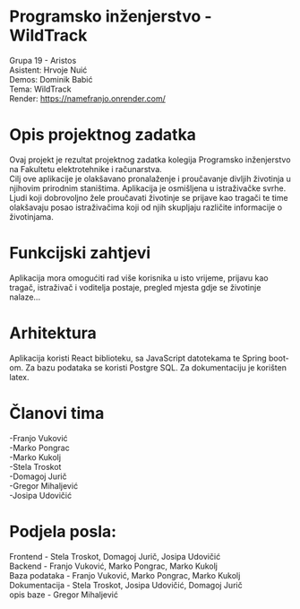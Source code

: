 # Programsko inženjerstvo - WildTrack
Grupa 19 - Aristos <br>
Asistent: Hrvoje Nuić <br>
Demos: Dominik Babić <br> 
Tema: WildTrack <br> 
Render: https://namefranjo.onrender.com/

# Opis projektnog zadatka
Ovaj projekt je rezultat projektnog zadatka kolegija Programsko inženjerstvo na Fakultetu elektrotehnike i računarstva.
<br>
Cilj ove aplikacije je olakšavano pronalaženje i proučavanje divljih životinja u njihovim prirodnim staništima. 
Aplikacija je osmišljena u istraživačke svrhe. Ljudi koji dobrovoljno žele proučavati životinje se prijave kao tragači te time olakšavaju posao istraživačima koji od njih skupljaju različite informacije o životinjama.

# Funkcijski zahtjevi 
Aplikacija mora omogućiti rad više korisnika u isto vrijeme, prijavu kao tragač, istraživač i voditelja postaje, pregled mjesta gdje se životinje nalaze...

#  Arhitektura
Aplikacija koristi React biblioteku, sa JavaScript datotekama te Spring boot-om. Za bazu podataka se koristi Postgre SQL.
Za dokumentaciju je korišten latex.
 
#  Članovi tima
-Franjo Vuković <br>
-Marko Pongrac <br>
-Marko Kukolj <br> 
-Stela Troskot <br>
-Domagoj Jurič <br> 
-Gregor Mihaljević <br>
-Josipa Udovičić 

# Podjela posla:
Frontend - Stela Troskot, Domagoj Jurič, Josipa Udovičić <br>
Backend - Franjo Vuković, Marko Pongrac, Marko Kukolj <br>
Baza podataka - Franjo Vuković, Marko Pongrac, Marko Kukolj <br>
Dokumentacija - Stela Troskot, Josipa Udovičić, Domagoj Jurič <br>
opis baze -  Gregor Mihaljević

